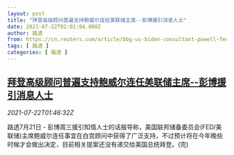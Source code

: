 ```yaml
---
layout: post
title: "拜登高级顾问普遍支持鲍威尔连任美联储主席--彭博援引消息人士"
date: 2021-07-22T02:01:04.000Z
author: 路透
from: https://cn.reuters.com/article/bbg-us-biden-consultant-powell-fed-0722-idCNKBS2ES040
tags: [ 路透 ]
categories: [ 路透 ]
---
```

<!--1626919264000-->
[拜登高级顾问普遍支持鲍威尔连任美联储主席--彭博援引消息人士](https://cn.reuters.com/article/bbg-us-biden-consultant-powell-fed-0722-idCNKBS2ES040)
------

<div>
<div><i>2021-07-22T01:46:32Z</i></div><p>路透7月21日 - 彭博周三援引知情人士的话报导称，美国联邦储备委员会(FED/美联储)主席鲍威尔连任事宜在白宫顾问中获得了广泛支持，不过预计将在今年晚些时候才会做出决定，目前相关提案还没有递交给美国总统拜登。(完)</p>
</div>
